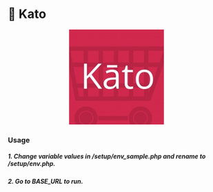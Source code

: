 # 🛒 Kato

<p align="center">
  <img src="katologo.jpeg" alt="Kato"/>
</p>

### Usage

##### 1. Change variable values in /setup/env_sample.php and rename to /setup/env.php.

##### 2. Go to BASE_URL to run.
